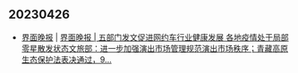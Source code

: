 ## 20230426
- [界面晚报](https://www.jiemian.com/lists/426.html) | [界面晚报 | 五部门发文促进网约车行业健康发展 各地疫情处于局部零星散发状态文旅部：进一步加强演出市场管理规范演出市场秩序；青藏高原生态保护法表决通过，9...](https://www.jiemian.com/article/9313780.html)

